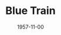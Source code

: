 ---
discogs_id: 11786823
discogs_master_id: 32208
title: Blue Train
artists: ['John Coltrane']
date: 1957-11-00
genre: ['Jazz']
image: Blue Train-11786823.jpg
label: Blue Note
country: US
styles: ['Hard Bop']
video: https://www.youtube.com/watch?v=HT_Zs5FKDZE
---